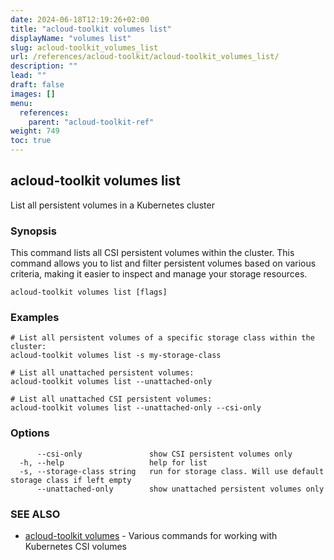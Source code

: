 ```yaml
---
date: 2024-06-18T12:19:26+02:00
title: "acloud-toolkit volumes list"
displayName: "volumes list"
slug: acloud-toolkit_volumes_list
url: /references/acloud-toolkit/acloud-toolkit_volumes_list/
description: ""
lead: ""
draft: false
images: []
menu:
  references:
    parent: "acloud-toolkit-ref"
weight: 749
toc: true
---
```

## acloud-toolkit volumes list

List all persistent volumes in a Kubernetes cluster

### Synopsis

This command lists all CSI persistent volumes within the cluster. This command allows you to list and filter persistent volumes based on various criteria, making it easier to inspect and manage your storage resources.

```
acloud-toolkit volumes list [flags]
```

### Examples

```
# List all persistent volumes of a specific storage class within the cluster:
acloud-toolkit volumes list -s my-storage-class

# List all unattached persistent volumes:
acloud-toolkit volumes list --unattached-only

# List all unattached CSI persistent volumes:
acloud-toolkit volumes list --unattached-only --csi-only

```

### Options

```
      --csi-only               show CSI persistent volumes only
  -h, --help                   help for list
  -s, --storage-class string   run for storage class. Will use default storage class if left empty
      --unattached-only        show unattached persistent volumes only
```

### SEE ALSO

* [acloud-toolkit volumes](/references/acloud-toolkit/acloud-toolkit_volumes/)	 - Various commands for working with Kubernetes CSI volumes

